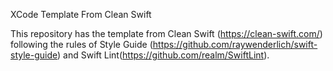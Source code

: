XCode Template From Clean Swift

This repository has the template from Clean Swift (https://clean-swift.com/) following the rules of Style Guide (https://github.com/raywenderlich/swift-style-guide) and Swift Lint(https://github.com/realm/SwiftLint).
